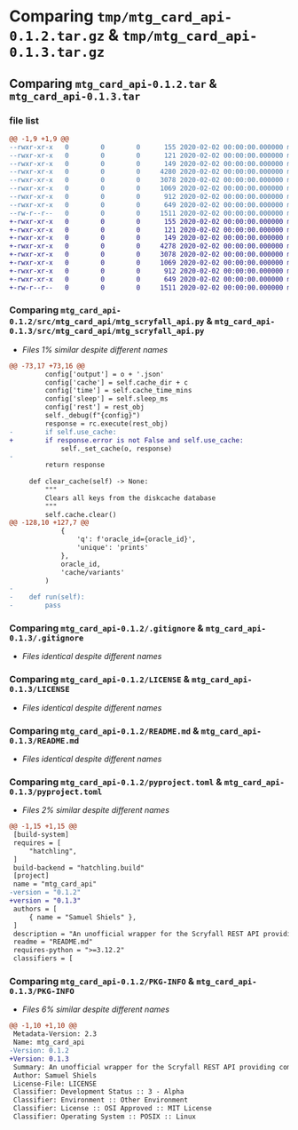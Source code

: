 # Comparing `tmp/mtg_card_api-0.1.2.tar.gz` & `tmp/mtg_card_api-0.1.3.tar.gz`

## Comparing `mtg_card_api-0.1.2.tar` & `mtg_card_api-0.1.3.tar`

### file list

```diff
@@ -1,9 +1,9 @@
--rwxr-xr-x   0        0        0      155 2020-02-02 00:00:00.000000 mtg_card_api-0.1.2/main.py
--rwxr-xr-x   0        0        0      121 2020-02-02 00:00:00.000000 mtg_card_api-0.1.2/src/mtg_card_api/__init__.py
--rwxr-xr-x   0        0        0      149 2020-02-02 00:00:00.000000 mtg_card_api-0.1.2/src/mtg_card_api/_utils.py
--rwxr-xr-x   0        0        0     4280 2020-02-02 00:00:00.000000 mtg_card_api-0.1.2/src/mtg_card_api/mtg_scryfall_api.py
--rwxr-xr-x   0        0        0     3078 2020-02-02 00:00:00.000000 mtg_card_api-0.1.2/.gitignore
--rwxr-xr-x   0        0        0     1069 2020-02-02 00:00:00.000000 mtg_card_api-0.1.2/LICENSE
--rwxr-xr-x   0        0        0      912 2020-02-02 00:00:00.000000 mtg_card_api-0.1.2/README.md
--rwxr-xr-x   0        0        0      649 2020-02-02 00:00:00.000000 mtg_card_api-0.1.2/pyproject.toml
--rw-r--r--   0        0        0     1511 2020-02-02 00:00:00.000000 mtg_card_api-0.1.2/PKG-INFO
+-rwxr-xr-x   0        0        0      155 2020-02-02 00:00:00.000000 mtg_card_api-0.1.3/main.py
+-rwxr-xr-x   0        0        0      121 2020-02-02 00:00:00.000000 mtg_card_api-0.1.3/src/mtg_card_api/__init__.py
+-rwxr-xr-x   0        0        0      149 2020-02-02 00:00:00.000000 mtg_card_api-0.1.3/src/mtg_card_api/_utils.py
+-rwxr-xr-x   0        0        0     4278 2020-02-02 00:00:00.000000 mtg_card_api-0.1.3/src/mtg_card_api/mtg_scryfall_api.py
+-rwxr-xr-x   0        0        0     3078 2020-02-02 00:00:00.000000 mtg_card_api-0.1.3/.gitignore
+-rwxr-xr-x   0        0        0     1069 2020-02-02 00:00:00.000000 mtg_card_api-0.1.3/LICENSE
+-rwxr-xr-x   0        0        0      912 2020-02-02 00:00:00.000000 mtg_card_api-0.1.3/README.md
+-rwxr-xr-x   0        0        0      649 2020-02-02 00:00:00.000000 mtg_card_api-0.1.3/pyproject.toml
+-rw-r--r--   0        0        0     1511 2020-02-02 00:00:00.000000 mtg_card_api-0.1.3/PKG-INFO
```

### Comparing `mtg_card_api-0.1.2/src/mtg_card_api/mtg_scryfall_api.py` & `mtg_card_api-0.1.3/src/mtg_card_api/mtg_scryfall_api.py`

 * *Files 1% similar despite different names*

```diff
@@ -73,17 +73,16 @@
         config['output'] = o + '.json'
         config['cache'] = self.cache_dir + c
         config['time'] = self.cache_time_mins
         config['sleep'] = self.sleep_ms
         config['rest'] = rest_obj
         self._debug(f"{config}")
         response = rc.execute(rest_obj)
-        if self.use_cache:
+        if response.error is not False and self.use_cache:
             self._set_cache(o, response)
-
         return response
 
     def clear_cache(self) -> None:
         """
         Clears all keys from the diskcache database
         """
         self.cache.clear()
@@ -128,10 +127,7 @@
             {
                 'q': f'oracle_id={oracle_id}',
                 'unique': 'prints'
             },
             oracle_id,
             'cache/variants'
         )
-
-    def run(self):
-        pass
```

### Comparing `mtg_card_api-0.1.2/.gitignore` & `mtg_card_api-0.1.3/.gitignore`

 * *Files identical despite different names*

### Comparing `mtg_card_api-0.1.2/LICENSE` & `mtg_card_api-0.1.3/LICENSE`

 * *Files identical despite different names*

### Comparing `mtg_card_api-0.1.2/README.md` & `mtg_card_api-0.1.3/README.md`

 * *Files identical despite different names*

### Comparing `mtg_card_api-0.1.2/pyproject.toml` & `mtg_card_api-0.1.3/pyproject.toml`

 * *Files 2% similar despite different names*

```diff
@@ -1,15 +1,15 @@
 [build-system]
 requires = [
     "hatchling",
 ]
 build-backend = "hatchling.build"
 [project]
 name = "mtg_card_api"
-version = "0.1.2"
+version = "0.1.3"
 authors = [
     { name = "Samuel Shiels" },
 ]
 description = "An unofficial wrapper for the Scryfall REST API providing common queries"
 readme = "README.md"
 requires-python = ">=3.12.2"
 classifiers = [
```

### Comparing `mtg_card_api-0.1.2/PKG-INFO` & `mtg_card_api-0.1.3/PKG-INFO`

 * *Files 6% similar despite different names*

```diff
@@ -1,10 +1,10 @@
 Metadata-Version: 2.3
 Name: mtg_card_api
-Version: 0.1.2
+Version: 0.1.3
 Summary: An unofficial wrapper for the Scryfall REST API providing common queries
 Author: Samuel Shiels
 License-File: LICENSE
 Classifier: Development Status :: 3 - Alpha
 Classifier: Environment :: Other Environment
 Classifier: License :: OSI Approved :: MIT License
 Classifier: Operating System :: POSIX :: Linux
```


